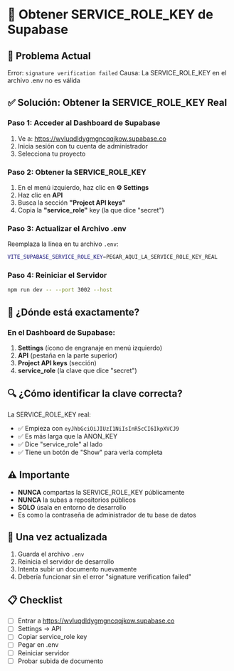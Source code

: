 # 🔑 Obtener SERVICE_ROLE_KEY de Supabase

## 🚨 Problema Actual
Error: `signature verification failed`
Causa: La SERVICE_ROLE_KEY en el archivo .env no es válida

## ✅ Solución: Obtener la SERVICE_ROLE_KEY Real

### Paso 1: Acceder al Dashboard de Supabase
1. Ve a: https://wvluqdldygmgncqqjkow.supabase.co
2. Inicia sesión con tu cuenta de administrador
3. Selecciona tu proyecto

### Paso 2: Obtener la SERVICE_ROLE_KEY
1. En el menú izquierdo, haz clic en **⚙️ Settings**
2. Haz clic en **API**
3. Busca la sección **"Project API keys"**
4. Copia la **"service_role"** key (la que dice "secret")

### Paso 3: Actualizar el Archivo .env
Reemplaza la línea en tu archivo `.env`:

```bash
VITE_SUPABASE_SERVICE_ROLE_KEY=PEGAR_AQUI_LA_SERVICE_ROLE_KEY_REAL
```

### Paso 4: Reiniciar el Servidor
```bash
npm run dev -- --port 3002 --host
```

## 📍 ¿Dónde está exactamente?

### En el Dashboard de Supabase:
1. **Settings** (ícono de engranaje en menú izquierdo)
2. **API** (pestaña en la parte superior)
3. **Project API keys** (sección)
4. **service_role** (la clave que dice "secret")

## 🔍 ¿Cómo identificar la clave correcta?

La SERVICE_ROLE_KEY real:
- ✅ Empieza con `eyJhbGciOiJIUzI1NiIsInR5cCI6IkpXVCJ9`
- ✅ Es más larga que la ANON_KEY
- ✅ Dice "service_role" al lado
- ✅ Tiene un botón de "Show" para verla completa

## ⚠️ Importante

- **NUNCA** compartas la SERVICE_ROLE_KEY públicamente
- **NUNCA** la subas a repositorios públicos
- **SOLO** úsala en entorno de desarrollo
- Es como la contraseña de administrador de tu base de datos

## 🚀 Una vez actualizada

1. Guarda el archivo `.env`
2. Reinicia el servidor de desarrollo
3. Intenta subir un documento nuevamente
4. Debería funcionar sin el error "signature verification failed"

## 📋 Checklist

- [ ] Entrar a https://wvluqdldygmgncqqjkow.supabase.co
- [ ] Settings → API
- [ ] Copiar service_role key
- [ ] Pegar en .env
- [ ] Reiniciar servidor
- [ ] Probar subida de documento